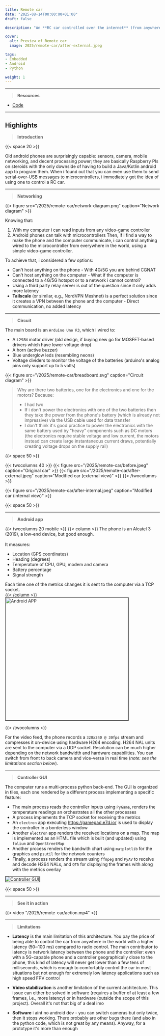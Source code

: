 ```yaml
---
title: Remote car
date: "2025-08-14T00:00:00+01:00"
draft: false

description: "An **RC car controlled over the internet** (from anywhere in the world) with an arduino, an android phone, and a PS4 controller"

cover:
  alt: Preview of Remote car
  image: 2025/remote-car/after-external.jpeg

tags:
- Embedded
- Android
- Python

weight: 1
---
```


---
> **Resources**
- [Code](https://gitfront.io/r/deluf/kN8UY6dusMww/remote-car/)
---

## Highlights

> **Introduction**

{{< space 20 >}}

Old android phones are surprisingly capable: sensors, camera, mobile networking, and decent processing power; they are basically Raspberry PIs on steroids with the only downside of having to build a Java/Kotlin android app to program them. When i found out that you can even use them to send serial-over-USB messages to microcontrollers, i immediately got the idea of using one to control a RC car.

---

> **Networking**

{{< figure src="/2025/remote-car/network-diagram.png" caption="Network diagram" >}}

Knowing that:
1. With my computer i can read inputs from any video-game controller
2. Android phones can talk with microcontrollers
Then, if i find a way to make the phone and the computer communicate, i can control anything wired to the microcontroller from everywhere in the world, using a simple video-game controller.

To achieve that, i considered a few options:
- Can't host anything on the phone - With 4G/5G you are behind CGNAT
- Can't host anything on the computer - What if the computer is connected to a 4G/5G hotspot or to a network i cannot control?
- Using a third party relay server is out of the question since it only adds more latency
- **Tailscale** (or similar, e.g., NordVPN Meshnet) is a perfect solution since it creates a VPN between the phone and the computer - Direct communication, no added latency

---

> **Circuit**

The main board is an `Arduino Uno R3`, which i wired to:
- A `L298N` motor driver (old design, if buying new go for MOSFET-based drivers which have lower voltage drop)
- A horn (active buzzer)
- Blue underglow leds (resembling neons)
- Voltage dividers to monitor the voltage of the batteries (arduino's analog pins only support up to 5 volts)

{{< figure src="/2025/remote-car/breadboard.svg" caption="Circuit diagram" >}}

> Why are there two batteries, one for the electronics and one for the motors? Because: 
> - I had two
> - If i don't power the electronics with one of the two batteries then they take the power from the phone's battery (which is already not impressive) via the USB cable used for data transfer
> - I don't think it's good practice to power the electronics with the same battery used by "heavy" components such as DC motors (the electronics require stable voltage and low current, the motors instead can create large instantaneous current draws, potentially creating voltage drops on the supply rail)

{{< space 50 >}}

{{< twocolumns 40 >}}
	{{< figure src="/2025/remote-car/before.jpeg" caption="Original car" >}}
	{{< figure src="/2025/remote-car/after-external.jpeg" caption="Modified car (external view)" >}}
{{< /twocolumns >}}

{{< figure src="/2025/remote-car/after-internal.jpeg" caption="Modified car (internal view)" >}}

{{< space 50 >}}

---

> **Android app**

{{< twocolumns 20 mobile >}}
	{{< column >}}
		The phone is an Alcatel 3 (2019), a low-end device, but good enough.
		<br><br>
		It measures:
		<ul>
			<li> Location (GPS coordinates)
			<li> Heading (degrees)
			<li> Temperature of CPU, GPU, modem and camera
			<li> Battery percentage
			<li> Signal strength
		</ul>
		Each time one of the metrics changes it is sent to the computer via a TCP socket.
		<br>
	{{< /column >}}
	<img src="/2025/remote-car/android-app.jpeg" alt="Android APP" height=400 style="margin-top: 0; border: 1px solid black">

{{< /twocolumns >}}

For the video feed, the phone records a `320x240 @ 30fps` stream and compresses it on-device using hardware H264 encoding. H264 NAL units are sent to the computer via a UDP socket. Resolution can be much higher depending on the network bandwidth and hardware capabilities. You can switch from front to back camera and vice-versa in real time (<i>note: see the limitations section below</i>).

---

> **Controller GUI**

The computer runs a multi-process python back-end. The GUI is organized in tiles, each one rendered by a different process implementing a specific feature:
- The main process reads the controller inputs using `PyGame`, renders the temperature readings an orchestrates all the other processes
- A process implements the TCP socket for receiving the metrics
- An `electron` app executing https://gamepad.e7d.io/ is used to display the controller in a borderless window
- Another `electron` app renders the received locations on a map. The map is implemented as an HTML file which is built (and updated) using `folium` and `OpenStreetMap`
- Another process renders the bandwith chart using `matplotlib` for the graphics and `psutil` for the network counters
- Finally, a process renders the stream using `ffmpeg` and `PyAV` to receive and decode H264 NALs, and `QT5` for displaying the frames with along with the metrics overlay

<img src="/2025/remote-car/controller-gui.jpeg" alt="Controller GUI" style="margin-top: 0; border: 1px solid black">


{{< space 50 >}}

---

> **See it in action**

{{< video "/2025/remote-car/action.mp4" >}}

---

> **Limitations**

- **Latency** is the main limitation of this architecture. You pay the price of being able to control the car from anywhere in the world with a higher latency (50~100 ms) compared to radio control. The main contributor to latency is network latency between the phone and the controller: even with a 5G-capable phone and a controller geographically close to the phone, this kind of latency will never get lower than a few tens of milliseconds, which is enough to comfortably control the car in most situations but not enough for extremely low latency applications such as high speed FPV control

- **Video stabilization** is another limitation of the current architecture. This issue can either be solved in software (requires a buffer of at least a few frames, i.e., more latency) or in hardware (outside the scope of this project). Overall it's not that big of a deal imo

- **Software** i aint no android dev - you can switch cameras but only twice, then it stops working. There probably are other bugs there (and also in the python code, which is not great by any means). Anyway, for a prototype it's more than enough

